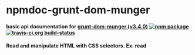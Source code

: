 # npmdoc-grunt-dom-munger

#### basic api documentation for  [grunt-dom-munger (v3.4.0)](https://github.com/cgross/grunt-dom-munger)  [![npm package](https://img.shields.io/npm/v/npmdoc-grunt-dom-munger.svg?style=flat-square)](https://www.npmjs.org/package/npmdoc-grunt-dom-munger) [![travis-ci.org build-status](https://api.travis-ci.org/npmdoc/node-npmdoc-grunt-dom-munger.svg)](https://travis-ci.org/npmdoc/node-npmdoc-grunt-dom-munger)

#### Read and manipulate HTML with CSS selectors. Ex. read <script> tags from your html.  Remove nodes, add nodes, and more.

[![NPM](https://nodei.co/npm/grunt-dom-munger.png?downloads=true&downloadRank=true&stars=true)](https://www.npmjs.com/package/grunt-dom-munger)

- [https://npmdoc.github.io/node-npmdoc-grunt-dom-munger/build/apidoc.html](https://npmdoc.github.io/node-npmdoc-grunt-dom-munger/build/apidoc.html)

[![apidoc](https://npmdoc.github.io/node-npmdoc-grunt-dom-munger/build/screenCapture.buildCi.browser.%252Ftmp%252Fbuild%252Fapidoc.html.png)](https://npmdoc.github.io/node-npmdoc-grunt-dom-munger/build/apidoc.html)

![npmPackageListing](https://npmdoc.github.io/node-npmdoc-grunt-dom-munger/build/screenCapture.npmPackageListing.svg)

![npmPackageDependencyTree](https://npmdoc.github.io/node-npmdoc-grunt-dom-munger/build/screenCapture.npmPackageDependencyTree.svg)



# package.json

```json

{
    "author": {
        "name": "Chris Gross"
    },
    "bugs": {
        "url": "https://github.com/cgross/grunt-dom-munger/issues"
    },
    "dependencies": {
        "cheerio": "~0.12.3"
    },
    "description": "Read and manipulate HTML with CSS selectors. Ex. read <script> tags from your html.  Remove nodes, add nodes, and more.",
    "devDependencies": {
        "grunt": "~0.4.1",
        "grunt-contrib-clean": "~0.4.0",
        "grunt-contrib-concat": "~0.1.3",
        "grunt-contrib-jshint": "~0.1.1",
        "grunt-contrib-nodeunit": "~0.3.0",
        "grunt-contrib-uglify": "~0.2.0"
    },
    "directories": {},
    "dist": {
        "shasum": "2d0d8f964f5a99511e914ad1d53f1f71c5ab6d89",
        "tarball": "https://registry.npmjs.org/grunt-dom-munger/-/grunt-dom-munger-3.4.0.tgz"
    },
    "engines": {
        "node": ">= 0.8.0"
    },
    "homepage": "https://github.com/cgross/grunt-dom-munger",
    "keywords": [
        "gruntplugin",
        "html",
        "jquery",
        "cheerio"
    ],
    "licenses": [
        {
            "type": "MIT",
            "url": "https://github.com/cgross/grunt-dom-munger/blob/master/LICENSE-MIT"
        }
    ],
    "main": "Gruntfile.js",
    "maintainers": [
        {
            "name": "cgross"
        }
    ],
    "name": "grunt-dom-munger",
    "optionalDependencies": {},
    "peerDependencies": {
        "grunt": "~0.4.1"
    },
    "repository": {
        "type": "git",
        "url": "git://github.com/cgross/grunt-dom-munger.git"
    },
    "scripts": {
        "test": "grunt test"
    },
    "version": "3.4.0",
    "bin": {}
}
```



# misc
- this document was created with [utility2](https://github.com/kaizhu256/node-utility2)
